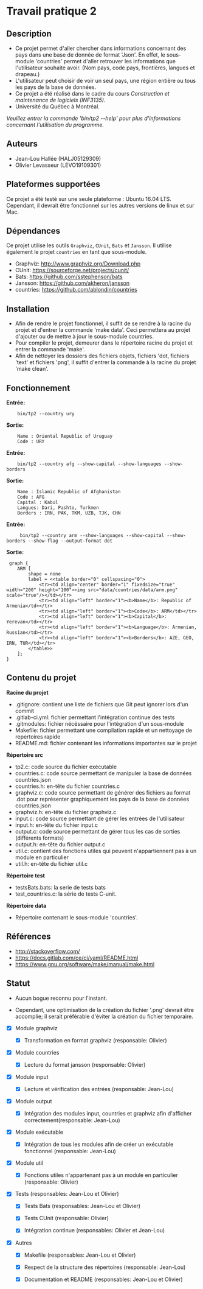 # Travail pratique 2

## Description
- Ce projet permet d'aller chercher dans informations concernant des pays dans une base de donnée de format 'Json'. En effet, le sous-module 'countries' permet d'aller retrouver les informations que l'utilisateur souhaite avoir. (Nom pays, code pays, frontières, langues et drapeau.) 
- L'utilisateur peut choisir de voir un seul pays, une région entière ou tous les pays de la base de données.
- Ce projet a été réalisé dans le cadre du cours *Construction et maintenance de logiciels (INF3135)*. 
- Université du Québec à Montréal.

*Veuillez entrer la commande 'bin/tp2 --help' pour plus d'informations concernant l'utilisation du programme.*

## Auteurs

- Jean-Lou Hallée (HALJ05129309)
- Olivier Levasseur (LEVO19109301)

## Plateformes supportées

Ce projet a été testé sur une seule plateforme : Ubuntu 16.04 LTS.
Cependant, il devrait être fonctionnel sur les autres versions de linux et sur Mac.

## Dépendances

Ce projet utilise les outils `Graphviz`, `CUnit`, `Bats` et `Jansson`. Il utilise également le projet `countries` en tant que sous-module.

* Graphviz: http://www.graphviz.org/Download.php
* CUnit: https://sourceforge.net/projects/cunit/
* Bats: https://github.com/sstephenson/bats
* Jansson: https://github.com/akheron/jansson
* countries: https://github.com/ablondin/countries

## Installation

- Afin de rendre le projet fonctionnel, il suffit de se rendre à la racine du projet et d'entrer la commande 'make data'. Ceci permettera au projet d'ajouter ou de mettre à jour le sous-module countries.
- Pour compiler le projet, demeurer dans le répertoire racine du projet et entrer la commande 'make'.
- Afin de nettoyer les dossiers des fichiers objets, fichiers 'dot, fichiers 'text' et fichiers 'png', il suffit d'entrer la commande à la racine du projet 'make clean'.

## Fonctionnement
**Entrée:**
~~~~
    bin/tp2 --country ury
~~~~

**Sortie:**
~~~~
    Name : Oriental Republic of Uruguay
    Code : URY
~~~~

**Entrée:**
~~~~
    bin/tp2 --country afg --show-capital --show-languages --show-borders
~~~~

**Sortie:**
~~~~   
    Name : Islamic Republic of Afghanistan
    Code : AFG
    Capital : Kabul
    Langues: Dari, Pashto, Turkmen
    Borders : IRN, PAK, TKM, UZB, TJK, CHN
~~~~

**Entrée:**
~~~~
     bin/tp2 --country arm --show-languages --show-capital --show-borders --show-flag --output-format dot
~~~~

**Sortie:**
~~~~
 graph {
    ARM [
        shape = none
        label = <<table border="0" cellspacing="0">
            <tr><td align="center" border="1" fixedsize="true" width="200" height="100"><img src="data/countries/data/arm.png" scale="true"/></td></tr>
            <tr><td align="left" border="1"><b>Name</b>: Republic of Armenia</td></tr>
            <tr><td align="left" border="1"><b>Code</b>: ARM</td></tr>
            <tr><td align="left" border="1"><b>Capital</b>: Yerevan</td></tr>
            <tr><td align="left" border="1"><b>Language</b>: Armenian, Russian</td></tr>
            <tr><td align="left" border="1"><b>Borders</b>: AZE, GEO, IRN, TUR</td></tr>
        </table>>
    ];
}
~~~~

## Contenu du projet

**Racine du projet**
* .gitignore: contient une liste de fichiers que Git peut ignorer lors d'un commit
* .gitlab-ci.yml: fichier permettant l'intégration continue des tests
* .gitmodules: fichier nécéssaire pour l'intégration d'un sous-module
* Makefile: fichier permettant une compilation rapide et un nettoyage de repertoires rapide
* README.md: fichier contenant les informations importantes sur le projet

**Répertoire src**
* tp2.c: code source du fichier exécutable
* countries.c: code source permettant de manipuler la base de données countries.json
* countries.h: en-tête du fichier countries.c
* graphviz.c: code source permettant de générer des fichiers au format .dot pour représenter 
              graphiquement les pays de la base de données countries.json
* graphviz.h: en-tête du fichier graphviz.c
* input.c: code source permettant de gérer les entrées de l'utilisateur
* input.h: en-tête du fichier input.c
* output.c: code source permettant de gérer tous les cas de sorties (différents formats)
* output.h: en-tête du fichier output.c
* util.c: contient des fonctions utiles qui peuvent n'appartiennent pas à un module en particulier
* util.h: en-tête du fichier util.c

**Répertoire test**
* testsBats.bats: la serie de tests bats
* test_countries.c: la série de tests C-unit. 

**Répertoire data**
* Répertoire contenant le sous-module 'countries'.

## Références

- http://stackoverflow.com/ 
- https://docs.gitlab.com/ce/ci/yaml/README.html
- https://www.gnu.org/software/make/manual/make.html

## Statut

- Aucun bogue reconnu pour l'instant.

- Cependant, une optimisation de la création du fichier '.png' devrait être accomplie; il serait préférable d'éviter la création du fichier temporaire.


- [x] Module graphviz

  - [x] Transformation en format graphviz (responsable: Olivier)

- [x] Module countries

  - [x] Lecture du format jansson (responsable: Olivier)

- [x] Module input

  - [x] Lecture et vérification des entrées (responsable: Jean-Lou) 

- [x] Module output

  - [x] Intégration des modules input, countries et graphviz 
        afin d'afficher correctement(responsable: Jean-Lou)

- [x] Module exécutable

  - [x] Intégration de tous les modules afin de créer 
        un exécutable fonctionnel (responsable: Jean-Lou)

- [x] Module util

  - [x] Fonctions utiles n'appartenant pas à un module en particulier
        (responsable: Olivier)

- [x] Tests (responsables: Jean-Lou et Olivier)
  
  - [x] Tests Bats (responsables: Jean-Lou et Olivier)
  
  - [x] Tests CUnit (responsable: Olivier)
   
  - [x] Intégration continue (responsables: Olivier et Jean-Lou)


- [x] Autres

  - [x] Makefile (responsables: Jean-Lou et Olivier)

  - [x] Respect de la structure des répertoires (responsable: Jean-Lou)

  - [x] Documentation et README (responsables: Jean-Lou et Olivier)
